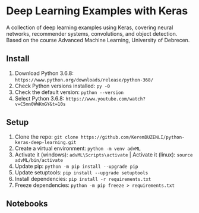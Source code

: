 # Deep Learning Examples with Keras

A collection of deep learning examples using Keras, covering neural networks, recommender systems, convolutions, and object detection. Based on the course Advanced Machine Learning, University of Debrecen.

## Install

1. Download Python 3.6.8: `https://www.python.org/downloads/release/python-368/`
2. Check Python versions installed: `py -0`
3. Check the default version: `python --version`
4. Select Python 3.6.8: `https://www.youtube.com/watch?v=C5mn0WWKmGY&t=10s`

## Setup

1. Clone the repo: `git clone https://github.com/KeremDUZENLI/python-keras-deep-learning.git`
2. Create a virtual environment: `python -m venv advML`
3. Activate it (windows): `advML\Scripts\activate` | Activate it (linux): `source advML/bin/activate`
4. Update pip: `python -m pip install --upgrade pip`
5. Update setuptools: `pip install --upgrade setuptools`
6. Install dependencies: `pip install -r requirements.txt`
7. Freeze dependencies: `python -m pip freeze > requirements.txt`

## Notebooks
